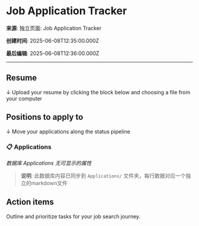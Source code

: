 # Job Application Tracker

**来源**: 独立页面: Job Application Tracker

**创建时间**: 2025-06-08T12:35:00.000Z

**最后编辑**: 2025-06-08T12:36:00.000Z

---

## Resume

↓ Upload your resume by clicking the block below and choosing a file from your computer



## Positions to apply to

↓ Move your applications along the status pipeline

### 📋 Applications

*数据库 Applications 无可显示的属性*

> **说明**: 此数据库内容已同步到 `Applications/` 文件夹，每行数据对应一个独立的markdown文件



## Action items

Outline and prioritize tasks for your job search journey.



